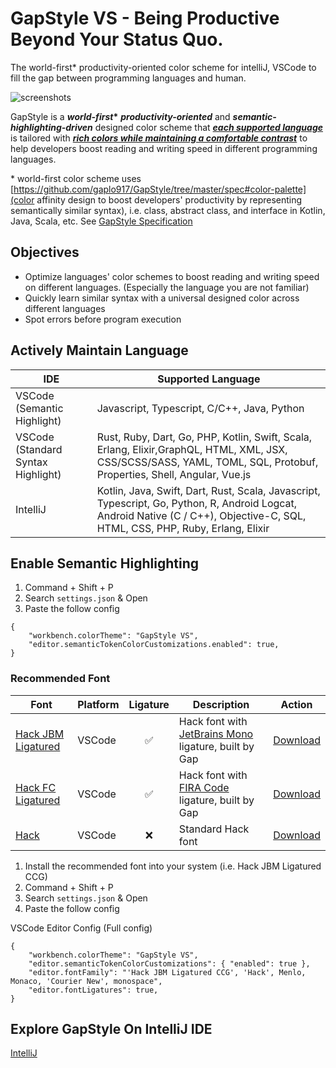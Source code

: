 # GapStyle VS - Being Productive Beyond Your Status Quo.

The world-first\* productivity-oriented color scheme for intelliJ, VSCode to fill the gap between programming languages
and human.

![screenshots](https://raw.githubusercontent.com/gaplo917/GapStyle/master/vscode/screenshots/sample.ts.png)

GapStyle is a **_world-first_\*** **_productivity-oriented_** and **_semantic-highlighting-driven_** designed color
scheme that **_[each supported language](#actively-maintain-language)_** is tailored with
**_[rich colors while maintaining a comfortable contrast](#gapstyle-specification)_** to help developers boost reading
and writing speed in different programming languages.

\* world-first color scheme uses [https://github.com/gaplo917/GapStyle/tree/master/spec#color-palette](color affinity
design to boost developers' productivity by representing semantically similar syntax), i.e. class, abstract class, and
interface in Kotlin, Java, Scala, etc. See
[GapStyle Specification](https://github.com/gaplo917/GapStyle/tree/master/spec#color-palette)

## Objectives

- Optimize languages' color schemes to boost reading and writing speed on different languages. (Especially the language
  you are not familiar)
- Quickly learn similar syntax with a universal designed color across different languages
- Spot errors before program execution

## Actively Maintain Language

| IDE                                | Supported Language                                                                                                                                                              |
| ---------------------------------- | ------------------------------------------------------------------------------------------------------------------------------------------------------------------------------- |
| VSCode (Semantic Highlight)        | Javascript, Typescript, C/C++, Java, Python                                                                                                                                     |
| VSCode (Standard Syntax Highlight) | Rust, Ruby, Dart, Go, PHP, Kotlin, Swift, Scala, Erlang, Elixir,GraphQL, HTML, XML, JSX, CSS/SCSS/SASS, YAML, TOML, SQL, Protobuf, Properties, Shell, Angular, Vue.js           |
| IntelliJ                           | Kotlin, Java, Swift, Dart, Rust, Scala, Javascript, Typescript, Go, Python, R, Android Logcat, Android Native (C / C++), Objective-C, SQL, HTML, CSS, PHP, Ruby, Erlang, Elixir |

## Enable Semantic Highlighting

1. Command + Shift + P
2. Search `settings.json` & Open
3. Paste the follow config

```
{
    "workbench.colorTheme": "GapStyle VS",
    "editor.semanticTokenColorCustomizations.enabled": true,
}
```

### Recommended Font

| Font                                                             | Platform | Ligature | Description                                                                                        |                             Action                              |
| ---------------------------------------------------------------- | -------- | :------: | -------------------------------------------------------------------------------------------------- | :-------------------------------------------------------------: |
| [Hack JBM Ligatured](https://github.com/gaplo917/Ligatured-Hack) | VSCode   |    ✅    | Hack font with [JetBrains Mono](https://github.com/JetBrains/JetBrainsMono) ligature, built by Gap | [Download](https://github.com/gaplo917/Ligatured-Hack/releases) |
| [Hack FC Ligatured](https://github.com/gaplo917/Ligatured-Hack)  | VSCode   |    ✅    | Hack font with [FIRA Code](https://github.com/tonsky/FiraCode) ligature, built by Gap              | [Download](https://github.com/gaplo917/Ligatured-Hack/releases) |
| [Hack](https://github.com/source-foundry/Hack)                   | VSCode   |    ❌    | Standard Hack font                                                                                 |   [Download](https://github.com/source-foundry/Hack/releases)   |

1. Install the recommended font into your system (i.e. Hack JBM Ligatured CCG)
2. Command + Shift + P
3. Search `settings.json` & Open
4. Paste the follow config

VSCode Editor Config (Full config)

```
{
    "workbench.colorTheme": "GapStyle VS",
    "editor.semanticTokenColorCustomizations": { "enabled": true },
    "editor.fontFamily": "'Hack JBM Ligatured CCG', 'Hack', Menlo, Monaco, 'Courier New', monospace",
    "editor.fontLigatures": true,
}
```

## Explore GapStyle On IntelliJ IDE

[IntelliJ](https://github.com/gaplo917/GapStyle)
